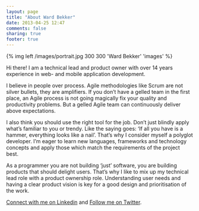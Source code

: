 ```yaml
---
layout: page
title: "About Ward Bekker"
date: 2013-04-25 12:47
comments: false
sharing: true
footer: true
---
```


{% img left /images/portrait.jpg 300 300 'Ward Bekker' 'images' %}

Hi there! I am a technical lead and product owner with over 14 years experience in web- and mobile application development.

I believe in people over process. Agile methodologies like Scrum are not silver bullets, they are amplifiers. If you don’t have a gelled team in the first place, an Agile process is not going magically fix your quality and productivity problems. But a gelled Agile team can continuously deliver above expectations.

I also think you should use the right tool for the job. Don’t just blindly apply what’s familiar to you or trendy. Like the saying goes: ‘If all you have is a hammer, everything looks like a nail’. That’s why I consider myself a polyglot developer. I’m eager to learn new languages, frameworks and technology concepts and apply those which match the requirements of the project best.

As a programmer you are not building ‘just’ software, you are building products that should delight users. That’s why I like to mix up my technical lead role with a product ownership role. Understanding user needs and having a clear product vision is key for a good design and prioritisation of the work.

[Connect with me on Linkedin](http://nl.linkedin.com/in/wardbekker) and [Follow me on Twitter](https://twitter.com/wardbekker).
